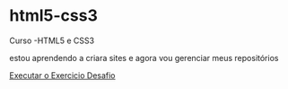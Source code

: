 # html5-css3
 Curso -HTML5 e CSS3

estou aprendendo a criara sites e agora vou gerenciar meus repositórios

<a href="https://albertomonteirojunior.github.io/html5-css3/Exercicios/Desafio/index.html">Executar o Exercicio Desafio </a>